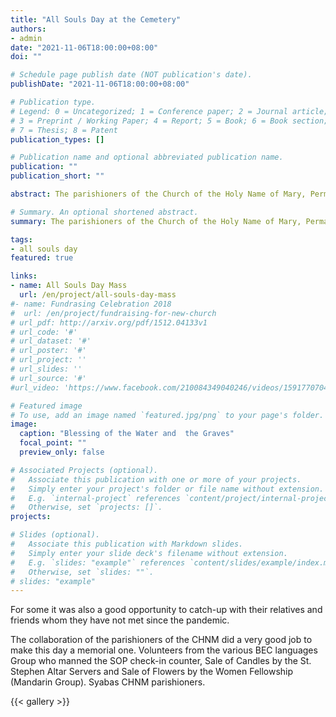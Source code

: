 ```yaml
---
title: "All Souls Day at the Cemetery"
authors:
- admin
date: "2021-11-06T18:00:00+08:00"
doi: ""

# Schedule page publish date (NOT publication's date).
publishDate: "2021-11-06T18:00:00+08:00"

# Publication type.
# Legend: 0 = Uncategorized; 1 = Conference paper; 2 = Journal article;
# 3 = Preprint / Working Paper; 4 = Report; 5 = Book; 6 = Book section;
# 7 = Thesis; 8 = Patent
publication_types: []

# Publication name and optional abbreviated publication name.
publication: ""
publication_short: ""

abstract: The parishioners of the Church of the Holy Name of Mary, Permatang Tinggi, were very pleased that this year the All Saints Paradise Cemetery is opened to the public, but with strict observance of the SOPs. Many came to visit their  beloved departed, with flowers, candles and not forgetting the cleaning tools. The visitors were all very cooperative and adhered to the SOPs.  

# Summary. An optional shortened abstract.
summary: The parishioners of the Church of the Holy Name of Mary, Permatang Tinggi, were very pleased that this year the All Saints Paradise Cemetery is opened to the public, but with strict observance of the SOPs.

tags:
- all souls day
featured: true

links:
- name: All Souls Day Mass
  url: /en/project/all-souls-day-mass
#- name: Fundrasing Celebration 2018
#  url: /en/project/fundraising-for-new-church
# url_pdf: http://arxiv.org/pdf/1512.04133v1
# url_code: '#'
# url_dataset: '#'
# url_poster: '#'
# url_project: ''
# url_slides: ''
# url_source: '#'
#url_video: 'https://www.facebook.com/210084349040246/videos/1591770704204930'

# Featured image
# To use, add an image named `featured.jpg/png` to your page's folder.
image:
  caption: "Blessing of the Water and  the Graves"
  focal_point: ""
  preview_only: false

# Associated Projects (optional).
#   Associate this publication with one or more of your projects.
#   Simply enter your project's folder or file name without extension.
#   E.g. `internal-project` references `content/project/internal-project/index.md`.
#   Otherwise, set `projects: []`.
projects:

# Slides (optional).
#   Associate this publication with Markdown slides.
#   Simply enter your slide deck's filename without extension.
#   E.g. `slides: "example"` references `content/slides/example/index.md`.
#   Otherwise, set `slides: ""`.
# slides: "example"
---
```


For some it was also a good opportunity to catch-up with their relatives and friends whom they have not met since the pandemic.

The collaboration of the parishioners of the CHNM did a very good job to make  this day a memorial one. Volunteers from the various  BEC languages Group who manned the SOP check-in counter, Sale of Candles by the St. Stephen Altar Servers and Sale of Flowers by the Women Fellowship (Mandarin Group). Syabas  CHNM parishioners.

{{< gallery >}}
